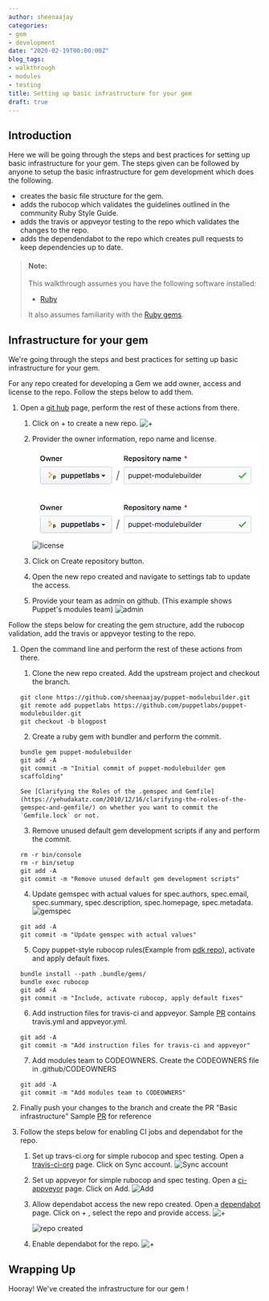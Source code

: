 ```yaml
---
author: sheenaajay
categories:
- gem
- development
date: "2020-02-19T00:00:00Z"
blog_tags:
- walkthrough
- modules
- testing
title: Setting up basic infrastructure for your gem
draft: true
---
```


## Introduction

Here we will be going through the steps and best practices for setting up basic infrastructure for your gem.
The steps given can be followed by anyone to setup the basic infrastructure for gem development which does the following.
  - creates the basic file structure for the gem.
  - adds the rubocop which validates the guidelines outlined in the community Ruby Style Guide.
  - adds the travis or appveyor testing to the repo which validates the changes to the repo.
  - adds the dependendabot to the repo which creates pull requests to keep dependencies up to date.

> #### Note:
>
> This walkthrough assumes you have the following software installed:
>
> - [Ruby](https://www.ruby-lang.org/en/downloads/)
>
> It also assumes familiarity with the [Ruby gems](https://rubygems.org/).
>

## Infrastructure for your gem

We're going through the steps and best practices for setting up basic infrastructure for your gem.

For any repo created for developing a Gem we add owner, access and license to the repo.
Follow the steps below to add them.

1. Open a [git hub](https://github.com) page, perform the rest of these actions from there.
   1. Click on + to create a new repo.
      ![+](/devx/assets/2020-02-19-infrastructure-for-the-gem/newrepo.png)

   2. Provider the owner information, repo name and license.
      ![owner information and repo name](/assets/2020-02-19-infrastructure-for-the-gem/owner.png)
      ![Example image](/assets/2020-02-19-infrastructure-for-the-gem/owner.png)
      ![license](/devx/assets/2020-02-19-infrastructure-for-the-gem/license.png)
      
   3. Click on Create repository button.

   4. Open the new repo created and navigate to settings tab to update the access.

   5. Provide your team as admin on github. (This example shows Puppet's modules team)
      ![admin](/devx/assets/2020-02-19-infrastructure-for-the-gem/githubowner.png)

Follow the steps below for creating the gem structure, add the rubocop validation, add the travis or appveyor testing to the repo.

1.  Open the command line and perform the rest of these actions from there.
    1.  Clone the new repo created. Add the upstream project and checkout the branch.
    ```shell
    git clone https://github.com/sheenaajay/puppet-modulebuilder.git
    git remote add puppetlabs https://github.com/puppetlabs/puppet-modulebuilder.git
    git checkout -b blogpost
    ```
    2.  Create a ruby gem with bundler and perform the commit.
    ```shell
    bundle gem puppet-modulebuilder
    git add -A
    git commit -m "Initial commit of puppet-modulebuilder gem scaffolding"
    ```
        See [Clarifying the Roles of the .gemspec and Gemfile](https://yehudakatz.com/2010/12/16/clarifying-the-roles-of-the-gemspec-and-gemfile/) on whether you want to commit the `Gemfile.lock` or not.
    3.  Remove unused default gem development scripts if any and perform the commit.
    ```shell
    rm -r bin/console
    rm -r bin/setup
    git add -A
    git commit -m "Remove unused default gem development scripts"
    ```
    4.  Update gemspec with actual values for spec.authors, spec.email, spec.summary, spec.description, spec.homepage, spec.metadata.
        ![gemspec](/devx/assets/2020-02-19-infrastructure-for-the-gem/gemspec.png)
    ```shell
    git add -A
    git commit -m "Update gemspec with actual values"
    ```
    5.  Copy puppet-style rubocop rules(Example from [pdk repo](https://github.com/puppetlabs/pdk/blob/master/.rubocop.yml)), activate and apply default fixes.
    ```shell
    bundle install --path .bundle/gems/
    bundle exec rubocop
    git add -A
    git commit -m "Include, activate rubocop, apply default fixes"
    ```
    6.  Add instruction files for travis-ci and appveyor. Sample [PR](https://github.com/puppetlabs/puppet-modulebuilder/pull/1) contains travis.yml and appveyor.yml.
    ```shell
    git add -A
    git commit -m "Add instruction files for travis-ci and appveyor"
    ```
    7.  Add modules team to CODEOWNERS.
      Create the CODEOWNERS file in .github/CODEOWNERS
    ```shell
    git add -A
    git commit -m "Add modules team to CODEOWNERS"
    ```

2. Finally push your changes to the branch and create the PR "Basic infrastructure"
   Sample [PR](https://github.com/puppetlabs/puppet-modulebuilder/pull/1) for reference

3. Follow the steps below for enabling CI jobs and dependabot for the repo.
   1. Set up travs-ci.org for simple rubocop and spec testing. Open a [travis-ci-org](https://travis-ci.org/account/repositories) page. Click on      Sync account.
      ![Sync account](/devx/assets/2020-02-19-infrastructure-for-the-gem/syncaccount.png)
   2. Set up appveyor for simple rubocop and spec testing. Open a [ci-appveyor](https://ci.appveyor.com/account/puppetlabs/projects/new) page.        Click on Add.
      ![Add](/devx/assets/2020-02-19-infrastructure-for-the-gem/add.png)
   3. Allow dependabot access the new repo created. Open a [dependabot](https://app.dependabot.com/accounts/puppetlabs/) page.
      Click on + , select the repo and provide access.
      ![+](/devx/assets/2020-02-19-infrastructure-for-the-gem/dependabotadd.png)

      ![repo created](/devx/assets/2020-02-19-infrastructure-for-the-gem/dependabot.png)
   4. Enable dependabot for the repo.
      ![+](/devx/assets/2020-02-19-infrastructure-for-the-gem/dependabotenable.png)


## Wrapping Up

Hooray! We've created the infrastructure for our gem !

